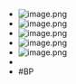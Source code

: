 - ![image.png](image_1751207467301_0.png)
- ![image.png](image_1751207474815_0.png)
- ![image.png](image_1751207481663_0.png)
- ![image.png](image_1751207490137_0.png)
- ![image.png](image_1751207496462_0.png)
-
- #BP